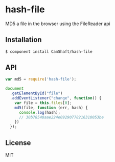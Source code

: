 hash-file
=========

MD5 a file in the browser using the FileReader api

Installation
------------

```sh
$ component install CamShaft/hash-file
```

API
---

```js
var md5 = require('hash-file');

document
  .getElementById("file")
  .addEventListener("change", function() {
    var file = this.files[0];
    md5(file, function (err, hash) {
      console.log(hash);
      // 30b78548aae224e09290778216310053be
    })
  });
```

## License

MIT
